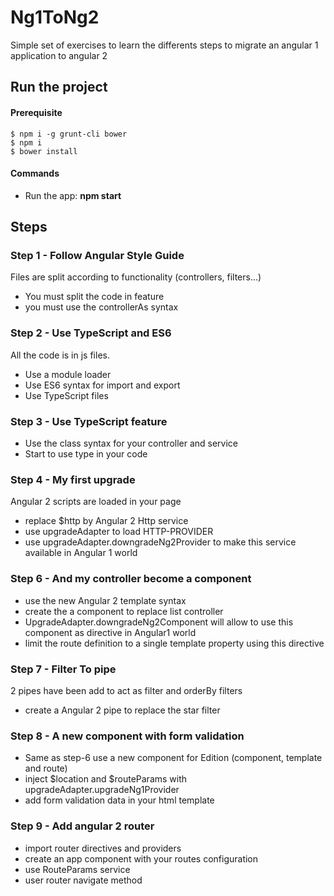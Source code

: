 # Ng1ToNg2

Simple set of exercises to learn the differents steps to migrate an angular 1 application to angular 2

## Run the project


#### Prerequisite

```
$ npm i -g grunt-cli bower
$ npm i
$ bower install
```


#### Commands

* Run the app: **npm start**


## Steps

### Step 1 - Follow Angular Style Guide

Files are split according to functionality (controllers, filters...)
* You must split the code in feature
* you must use the controllerAs syntax


### Step 2 - Use TypeScript and ES6

All the code is in js files.
* Use a module loader
* Use ES6 syntax for import and export
* Use TypeScript files


### Step 3 - Use TypeScript feature

* Use the class syntax for your controller and service
* Start to use type in your code


### Step 4 - My first upgrade
Angular 2 scripts are loaded in your page
* replace $http by Angular 2 Http service
* use upgradeAdapter to load HTTP-PROVIDER
* use upgradeAdapter.downgradeNg2Provider to make this service available in Angular 1 world



### Step 6 - And my controller become a component
* use the new Angular 2 template syntax
* create the a component to replace list controller
* UpgradeAdapter.downgradeNg2Component will allow to use this component as directive in Angular1 world
* limit the route definition to a single template property using this directive

### Step 7 - Filter To pipe
2 pipes have been add to act as filter and orderBy filters
* create a Angular 2 pipe to replace the star filter


### Step 8 - A new component with form validation

* Same as step-6 use a new component for Edition (component, template and route)
* inject $location and $routeParams with upgradeAdapter.upgradeNg1Provider
* add form validation data in your html template


### Step 9 - Add angular 2 router

* import router directives and providers
* create an app component with your routes configuration
* use RouteParams service
* user router navigate method


